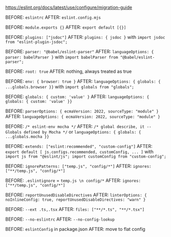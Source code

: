 https://eslint.org/docs/latest/use/configure/migration-guide

BEFORE: `eslintrc`
AFTER: `eslint.config.mjs`

BEFORE: `module.exports {}`
AFTER: `export default [{}]`

BEFORE: `plugins: ["jsdoc"]`
AFTER: `plugins: { jsdoc }` with `import jsdoc from "eslint-plugin-jsdoc";`

BEFORE: `parser: "@babel/eslint-parser"`
AFTER: `languageOptions: { parser: babelParser }` with `import babelParser from "@babel/eslint-parser";`

BEFORE: `root: true`
AFTER: nothing, always treated as true

BEFORE: `env: { browser: true }`
AFTER: `languageOptions: { globals: { ...globals.browser }}` with `import globals from "globals";`

BEFORE: `globals: { custom: 'value' }`
AFTER: `languageOptions: { globals: { custom: 'value' }}`

BEFORE: `parserOptions: { ecmaVersion: 2022, sourceType: "module" }`
AFTER: `languageOptions: { ecmaVersion: 2022, sourceType: "module" }`

BEFORE: `/* eslint-env mocha */`
AFTER: `/* global describe, it -- Globals defined by Mocha */` or `languageOptions: { globals: { ...globals.mocha }}`

BEFORE: `extends: ["eslint:recommended", "custom-config"]`
AFTER: `export default [ js.configs.recommended, customConfig, ... ]` with `import js from "@eslint/js"; import customConfig from "custom-config"; `

BEFORE: `ignorePatterns: ["temp.js", "config/*"]`
AFTER: `ignores: ["**/temp.js", "config/*"]`

BEFORE: `.eslintignore` = `temp.js \n config/*`
AFTER: `ignores: ["**/temp.js", "config/*"]`

BEFORE: `reportUnusedDisableDirectives`
AFTER: `linterOptions: { noInlineConfig: true, reportUnusedDisableDirectives: "warn" }`

BEFORE: `--ext .ts,.tsx`
AFTER: `files: ["**/*.ts", "**/*.tsx"]`

BEFORE: `--no-eslintrc`
AFTER: `--no-config-lookup`

BEFORE: `eslintConfig` in package.json
AFTER: move to flat config
